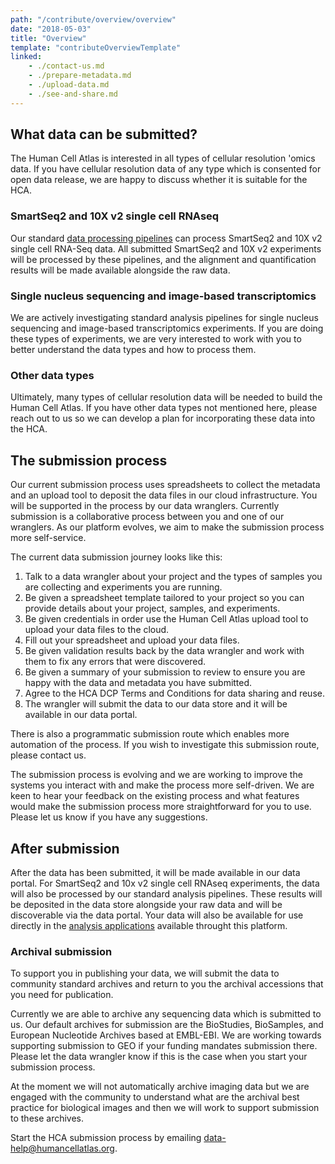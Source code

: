 ```yaml
---
path: "/contribute/overview/overview"
date: "2018-05-03"
title: "Overview"
template: "contributeOverviewTemplate"
linked:
    - ./contact-us.md
    - ./prepare-metadata.md
    - ./upload-data.md
    - ./see-and-share.md
---
```


## What data can be submitted?

The Human Cell Atlas is interested in all types of cellular resolution 'omics data. If you have cellular resolution data of any type which is consented for open data release, we are happy to discuss whether it is suitable for the HCA.

### SmartSeq2 and 10X v2 single cell RNAseq

Our standard [data processing pipelines](https://dev.data.humancellatlas.org/learn/userguides/data-processing-pipelines/overview-of-data-processing-pipelines-user-guides) can process SmartSeq2 and 10X v2 single cell RNA-Seq data. All submitted SmartSeq2 and 10X v2 experiments will be processed by these pipelines, and the alignment and quantification results will be made available alongside the raw data.

### Single nucleus sequencing and image-based transcriptomics

We are actively investigating standard analysis pipelines for single nucleus sequencing and image-based transcriptomics experiments. If you are doing these types of experiments, we are very interested to work with you to better understand the data types and how to process them.

### Other data types

Ultimately, many types of cellular resolution data will be needed to build the Human Cell Atlas. If you have other data types not mentioned here, please reach out to us so we can develop a plan for incorporating these data into the HCA. 

## The submission process

Our current submission process uses spreadsheets to collect the metadata and an upload tool to deposit the data files in our cloud infrastructure. You will be supported in the process by our data wranglers. Currently submission is a collaborative process between you and one of our wranglers. As our platform evolves, we aim to make the submission process more self-service.

The current data submission journey looks like this:

1. Talk to a data wrangler about your project and the types of samples you are collecting and experiments you are running.
1. Be given a spreadsheet template tailored to your project so you can provide details about your project, samples, and experiments.
1. Be given credentials in order use the Human Cell Atlas upload tool  to upload your data files to the cloud.
1. Fill out your spreadsheet and upload your data files.
1. Be given validation results back by the data wrangler and work with them to fix any errors that were discovered.
1. Be given a summary of your submission to review to ensure you are happy with the data and metadata you have submitted.
1. Agree to the HCA DCP Terms and Conditions for data sharing and reuse.
1. The wrangler will submit the data to our data store and it will be available in our data portal.

There is also a programmatic submission route which enables more automation of the process. If you wish to investigate this submission route, please contact us.  

The submission process is evolving and we are working to improve the systems you interact with and make the process more self-driven. We are keen to hear your feedback on the existing process and what features would make the submission process more straightforward for you to use. Please let us know if you have any suggestions.

## After submission

After the data has been submitted, it will be made available in our data portal. For SmartSeq2 and 10x v2 single cell RNAseq experiments, the data will also be processed by our standard analysis pipelines. These results will be deposited in the data store alongside your raw data and will be discoverable via the data portal. Your data will also be available for use directly in the [analysis applications](https://dev.data.humancellatlas.org/analyze/methods/methods) available throught this platform. 

### Archival submission

To support you in publishing your data, we will submit the data to community standard archives and return to you the archival accessions that you need for publication. 

Currently we are able to archive any sequencing data which is submitted to us. Our default archives for submission are the BioStudies, BioSamples, and European Nucleotide Archives based at EMBL-EBI. We are working towards supporting submission to GEO if your funding mandates submission there. Please let the data wrangler know if this is the case when you start your submission process.

At the moment we will not automatically archive imaging data but we are engaged with the community to understand what are the archival best practice for biological images and then we will work to support submission to these archives.  

Start the HCA submission process by emailing [data-help@humancellatlas.org](mailto:data-help@humancellatlas.org).
